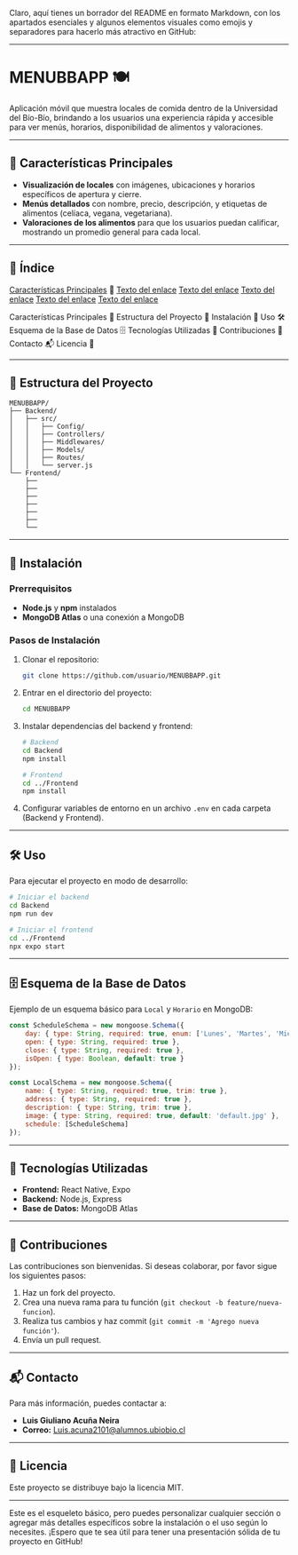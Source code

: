 Claro, aquí tienes un borrador del README en formato Markdown, con los apartados esenciales y algunos elementos visuales como emojis y separadores para hacerlo más atractivo en GitHub:

---

# MENUBBAPP 🍽️

Aplicación móvil que muestra locales de comida dentro de la Universidad del Bío-Bío, brindando a los usuarios una experiencia rápida y accesible para ver menús, horarios, disponibilidad de alimentos y valoraciones.

---

## 🌟 Características Principales

- **Visualización de locales** con imágenes, ubicaciones y horarios específicos de apertura y cierre.
- **Menús detallados** con nombre, precio, descripción, y etiquetas de alimentos (celíaca, vegana, vegetariana).
- **Valoraciones de los alimentos** para que los usuarios puedan calificar, mostrando un promedio general para cada local.

---

## 📑 Índice
[Características Principales](#Características-Principales) 🌟
[Texto del enlace](#identificador)
[Texto del enlace](#identificador)
[Texto del enlace](#identificador)
[Texto del enlace](#identificador)
[Texto del enlace](#identificador)

Características Principales 🌟
Estructura del Proyecto 📂
Instalación 🚀
Uso 🛠️
Esquema de la Base de Datos 🗄️
Tecnologías Utilizadas 🧰
Contribuciones 🤝
Contacto 📬
Licencia 📜

---

## 📂 Estructura del Proyecto

```plaintext
MENUBBAPP/
├── Backend/
│   ├── src/
│   │   ├── Config/
│   │   ├── Controllers/
│   │   ├── Middlewares/
│   │   ├── Models/
│   │   ├── Routes/
│   │   └── server.js
└── Frontend/
    ├── 
    ├── 
    ├── 
    ├── 
    ├── 
    ├── 
    └── 
```

---

## 🚀 Instalación

### Prerrequisitos

- **Node.js** y **npm** instalados
- **MongoDB Atlas** o una conexión a MongoDB

### Pasos de Instalación

1. Clonar el repositorio:  
   ```bash
   git clone https://github.com/usuario/MENUBBAPP.git
   ```
2. Entrar en el directorio del proyecto:  
   ```bash
   cd MENUBBAPP
   ```
3. Instalar dependencias del backend y frontend:
   ```bash
   # Backend
   cd Backend
   npm install

   # Frontend
   cd ../Frontend
   npm install
   ```
4. Configurar variables de entorno en un archivo `.env` en cada carpeta (Backend y Frontend).

---

## 🛠️ Uso

Para ejecutar el proyecto en modo de desarrollo:

```bash
# Iniciar el backend
cd Backend
npm run dev

# Iniciar el frontend
cd ../Frontend
npx expo start
```

---

## 🗄️ Esquema de la Base de Datos

Ejemplo de un esquema básico para `Local` y `Horario` en MongoDB:

```javascript
const ScheduleSchema = new mongoose.Schema({
    day: { type: String, required: true, enum: ['Lunes', 'Martes', 'Miércoles', 'Jueves', 'Viernes', 'Sábado', 'Domingo'] },
    open: { type: String, required: true },
    close: { type: String, required: true },
    isOpen: { type: Boolean, default: true }
});

const LocalSchema = new mongoose.Schema({
    name: { type: String, required: true, trim: true },
    address: { type: String, required: true },
    description: { type: String, trim: true },
    image: { type: String, required: true, default: 'default.jpg' },
    schedule: [ScheduleSchema]
});
```

---

## 🧰 Tecnologías Utilizadas

- **Frontend:** React Native, Expo
- **Backend:** Node.js, Express
- **Base de Datos:** MongoDB Atlas

---

## 🤝 Contribuciones

Las contribuciones son bienvenidas. Si deseas colaborar, por favor sigue los siguientes pasos:

1. Haz un fork del proyecto.
2. Crea una nueva rama para tu función (`git checkout -b feature/nueva-funcion`).
3. Realiza tus cambios y haz commit (`git commit -m 'Agrego nueva función'`).
4. Envía un pull request.

---

## 📬 Contacto

Para más información, puedes contactar a:

- **Luis Giuliano Acuña Neira**  
- **Correo:** [Luis.acuna2101@alumnos.ubiobio.cl](mailto:Luis.acuna2101@alumnos.ubiobio.cl)

---

## 📜 Licencia

Este proyecto se distribuye bajo la licencia MIT.

---

Este es el esqueleto básico, pero puedes personalizar cualquier sección o agregar más detalles específicos sobre la instalación o el uso según lo necesites. ¡Espero que te sea útil para tener una presentación sólida de tu proyecto en GitHub!
